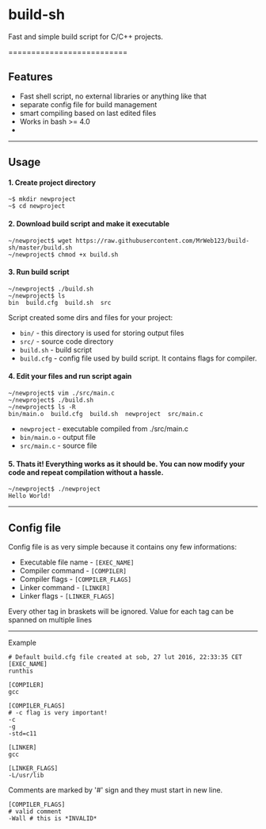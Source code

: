 # build-sh
Fast and simple build script for C/C++ projects.

==========================

## Features
* Fast shell script, no external libraries or anything like that
* separate config file for build management
* smart compiling based on last edited files
* Works in bash >= 4.0
* 
-----------------------

## Usage

#### 1. Create project directory
```
~$ mkdir newproject
~$ cd newproject
```


#### 2. Download build script and make it executable
```
~/newproject$ wget https://raw.githubusercontent.com/MrWeb123/build-sh/master/build.sh
~/newproject$ chmod +x build.sh
```


#### 3. Run build script
```
~/newproject$ ./build.sh
~/newproject$ ls
bin  build.cfg  build.sh  src
```
Script created some dirs and files for your project:
* `bin/`        - this directory is used for storing output files
* `src/`        - source code directory
* `build.sh`    - build script
* `build.cfg`   - config file used by build script. It contains flags for compiler.


#### 4. Edit your files and run script again
```
~/newproject$ vim ./src/main.c
~/newproject$ ./build.sh
~/newproject$ ls -R
bin/main.o  build.cfg  build.sh  newproject  src/main.c
```
* `newproject`  - executable compiled from ./src/main.c
* `bin/main.o`  - output file
* `src/main.c`  - source file


#### 5. Thats it! Everything works as it should be. You can now modify your code and repeat compilation without a hassle.
```
~/newproject$ ./newproject
Hello World!
```
-----------------------

## Config file
Config file is as very simple because it contains ony few informations:
* Executable file name  - `[EXEC_NAME]`
* Compiler command      - `[COMPILER]`
* Compiler flags        - `[COMPILER_FLAGS]`
* Linker command        - `[LINKER]`
* Linker flags          - `[LINKER_FLAGS]`

Every other tag in braskets will be ignored.
Value for each tag can be spanned on multiple lines

-----------------------

Example
```
# Default build.cfg file created at sob, 27 lut 2016, 22:33:35 CET
[EXEC_NAME]
runthis

[COMPILER]
gcc

[COMPILER_FLAGS]
# -c flag is very important!
-c
-g
-std=c11

[LINKER]
gcc

[LINKER_FLAGS]
-L/usr/lib
```


Comments are marked by '#' sign and they must start in new line.
```
[COMPILER_FLAGS]
# valid comment
-Wall # this is *INVALID*
```
